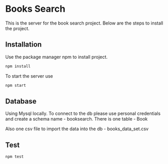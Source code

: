 # Books Search

This is the server for the book search project. Below are the steps to install the project.

## Installation

Use the package manager npm to install project.

```bash
npm install
```
To start the server use 

```bash
npm start
```

## Database 

Using Mysql locally. To connect to the db please use personal credentials and create a schema name - booksearch.
There is one table - Book

Also one csv file to import the data into the db - books_data_set.csv

## Test

```bash
npm test
```
